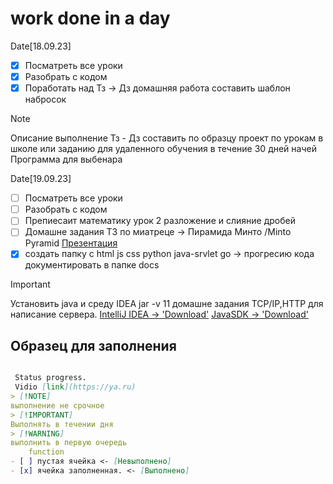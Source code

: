 # work done in a day

 Date[18.09.23]

- [x] Посматреть все уроки
- [x] Разобрать с кодом
- [x] Поработать над Тз -> Дз домашняя работа составить шаблон набросок

> [!NOTE]
Описание выполнение Тз - Дз составить по образцу проект по урокам в школе или заданию для удаленного обучения в течение 30 дней начей Программа для выбенара

Datе[19.09.23]

- [ ] Посматреть все уроки
- [ ] Разобрать с кодом
- [ ] Препиесаит математику урок 2 разложение и слияние дробей
- [ ] Домашне задания Т3 по  миатреце -> Пирамида Минто
/Minto Pyramid [Презентация](https://gbcdn.mrgcdn.ru/uploads/asset/5512492/attachment/e08a98aeea467090afb0203364b57469.pdf)
- [x] создать папку с html js css python java-srvlet go ->  прогресию кода документировать в папке docs

> [!IMPORTANT]
Установить java и среду IDEA  jar -v 11 домашне задания TCP/IP,HTTP для  написание сервера.
[IntelliJ IDEA -> 'Download'](https://www.jetbrains.com/ru-ru/idea/)
[JavaSDK -> 'Download'](https://www.oracle.com/java/technologies/javase/jdk11-archive-downloads.html)

## Образец для заполнения

```md

 Status progress. 
 Vidio [link](https://ya.ru)
> [!NOTE]
выполнение не срочное 
> [!IMPORTANT]
Выполнять в течении дня
> [!WARNING]
выполнить в первую очередь
    function
- [ ] пустая ячейка <- [Невыполнено]
- [x] ячейка заполненная. <- [Выполнено]

```
